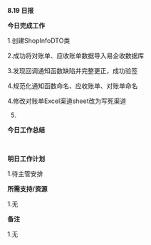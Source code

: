**8.19 日报**

**今日完成工作**

1.创建ShopInfoDTO类

2.成功将对账单、应收账单数据导入易企收数据库

3.发现回调通知函数缺陷并完整更正，成功验签

4.规范化通知函数命名、应收账单、对账单命名

4.修改对账单Excel渠道sheet改为写死渠道

5.

**今日工作总结**

﻿





**明日工作计划**

﻿1.待主管安排

**所需支持/资源**

﻿1.无

**备注**

1.无